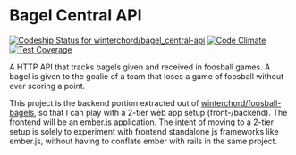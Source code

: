 # Bagel Central API

[![Codeship Status for winterchord/bagel_central-api](https://codeship.com/projects/55ff50e0-0a83-0133-0d8e-269fed99bda5/status?branch=master)](https://codeship.com/projects/90699)
[![Code Climate](https://codeclimate.com/github/winterchord/bagel_central-api/badges/gpa.svg)](https://codeclimate.com/github/winterchord/bagel_central-api)
[![Test Coverage](https://codeclimate.com/github/winterchord/bagel_central-api/badges/coverage.svg)](https://codeclimate.com/github/winterchord/bagel_central-api/coverage)

A HTTP API that tracks bagels given and received in foosball games. A bagel is given to the goalie of a team that loses a game of foosball without ever scoring a point.

This project is the backend portion extracted out of [winterchord/foosball-bagels](https://github.com/winterchord/foosball-bagels), so that I can play with a 2-tier web app setup (front-/backend). The frontend will be an ember.js application. The intent of moving to a 2-tier setup is solely to experiment with frontend standalone js frameworks like ember.js, without having to conflate ember with rails in the same project.
